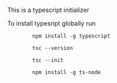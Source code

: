                   
This is a typescript  initializer

To install typesript globally run 

            npm install -g typescript

            tsc --version

            tsc --init

            npm install -g ts-node
